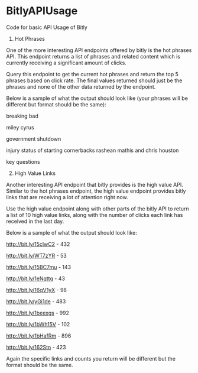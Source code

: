 BitlyAPIUsage
=============

Code for basic API Usage of Bitly


1. Hot Phrases

One of the more interesting API endpoints offered by bitly is the hot phrases API. This endpoint returns a list of phrases and related content which is currently receiving a significant amount of clicks.

Query this endpoint to get the current hot phrases and return the top 5 phrases based on click rate. The final values returned should just be the phrases and none of the other data returned by the endpoint.

Below is a sample of what the output should look like (your phrases will be different but format should be the same):

breaking bad

miley cyrus

government shutdown

injury status of starting cornerbacks rashean mathis and chris houston

key questions


2. High Value Links

Another interesting API endpoint that bitly provides is the high value API. Similar to the hot phrases endpoint, the high value endpoint provides bitly links that are receiving a lot of attention right now.

Use the high value endpoint along with other parts of the bitly API to return a list of 10 high value links, along with the number of clicks each link has received in the last day.

Below is a sample of what the output should look like:

http://bit.ly/15clwC2 - 432

http://bit.ly/WT7zYR - 53

http://bit.ly/15BC7mu - 143

http://bit.ly/1eNqttq - 43

http://bit.ly/16qV1yX - 98

http://bit.ly/yGi1de - 483

http://bit.ly/1beexgs - 992

http://bit.ly/1bWh15V - 102

http://bit.ly/1bHafRm - 896

http://bit.ly/162Stn - 423

Again the specific links and counts you return will be different but the format should be the same.
